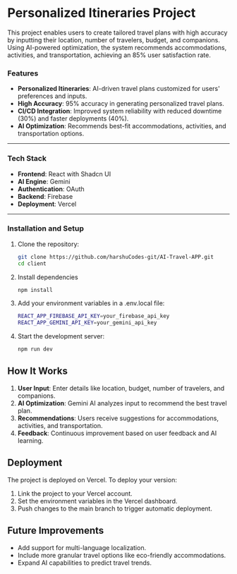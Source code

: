 # Personalized Itineraries Project

This project enables users to create tailored travel plans with high accuracy by inputting their location, number of travelers, budget, and companions. Using AI-powered optimization, the system recommends accommodations, activities, and transportation, achieving an 85% user satisfaction rate.  

### Features
- **Personalized Itineraries**: AI-driven travel plans customized for users' preferences and inputs.  
- **High Accuracy**: 95% accuracy in generating personalized travel plans.  
- **CI/CD Integration**: Improved system reliability with reduced downtime (30%) and faster deployments (40%).  
- **AI Optimization**: Recommends best-fit accommodations, activities, and transportation options.  

---

### Tech Stack
- **Frontend**: React with Shadcn UI  
- **AI Engine**: Gemini  
- **Authentication**: OAuth  
- **Backend**: Firebase  
- **Deployment**: Vercel  

---

### Installation and Setup
1. Clone the repository:  
   ```bash
   git clone https://github.com/harshuCodes-git/AI-Travel-APP.git
   cd client
   ```
2. Install dependencies
   ```bash
   npm install
   ```
3. Add your environment variables in a .env.local file:
   ```bash
   REACT_APP_FIREBASE_API_KEY=your_firebase_api_key
   REACT_APP_GEMINI_API_KEY=your_gemini_api_key
   ```
4. Start the development server:
   ```bash
   npm run dev
   ```

## How It Works

 1. **User Input**: Enter details like location, budget, number of travelers, and companions.
 2. **AI Optimization**: Gemini AI analyzes input to recommend the best travel plan.
 3. **Recommendations**: Users receive suggestions for accommodations, activities, and transportation.
 4. **Feedback**: Continuous improvement based on user feedback and AI learning.


## Deployment

The project is deployed on Vercel. To deploy your version:

1. Link the project to your Vercel account.
2. Set the environment variables in the Vercel dashboard.
3. Push changes to the main branch to trigger automatic deployment.

## Future Improvements
- Add support for multi-language localization.
- Include more granular travel options like eco-friendly accommodations.
- Expand AI capabilities to predict travel trends.
